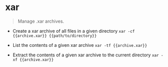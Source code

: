 # xar
> Manage .xar archives.

- Create a xar archive of all files in a given directory
`xar -cf {{archive.xar}} {{path/to/directory}}`

- List the contents of a given xar archive
`xar -tf {{archive.xar}}`

- Extract the contents of a given xar archive to the current directory
`xar -xf {{archive.xar}}`
